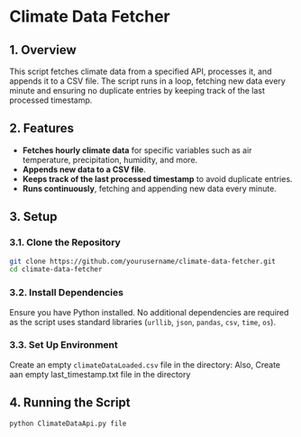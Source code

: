 # Climate Data Fetcher

## **1. Overview**
This script fetches climate data from a specified API, processes it, and appends it to a CSV file. The script runs in a loop, fetching new data every minute and ensuring no duplicate entries by keeping track of the last processed timestamp.

## **2. Features**
- **Fetches hourly climate data** for specific variables such as air temperature, precipitation, humidity, and more.
- **Appends new data to a CSV file**.
- **Keeps track of the last processed timestamp** to avoid duplicate entries.
- **Runs continuously**, fetching and appending new data every minute.

## **3. Setup**

### **3.1. Clone the Repository**
```bash
git clone https://github.com/yourusername/climate-data-fetcher.git
cd climate-data-fetcher

```
### **3.2. Install Dependencies**
Ensure you have Python installed. No additional dependencies are required as the script uses standard libraries (`urllib`, `json`, `pandas`, `csv`, `time`, `os`).

### **3.3. Set Up Environment**
Create an empty `climateDataLoaded.csv` file in the directory:
Also, Create aan empty last_timestamp.txt file in the directory

## **4. Running the Script**
```bash
python ClimateDataApi.py file
